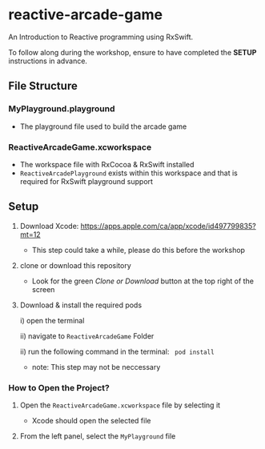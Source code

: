 # reactive-arcade-game
An Introduction to Reactive programming using RxSwift.

To follow along during the workshop, ensure to have completed the <b>SETUP</b> instructions in advance.

## File Structure

### MyPlayground.playground
- The playground file used to build the arcade game

### ReactiveArcadeGame.xcworkspace
- The workspace file with RxCocoa & RxSwift installed 
- <code>ReactiveArcadePlayground</code> exists within this workspace and that is required for RxSwift playground support

## Setup
1. Download Xcode: https://apps.apple.com/ca/app/xcode/id497799835?mt=12
    - This step could take a while, please do this before the workshop
    
2. clone or download this repository
    - Look for the green <i> Clone or Download</i> button at the top right of the screen
    
3. Download & install the required pods
    
    i)  open the terminal
    
    ii) navigate to <code>ReactiveArcadeGame</code> Folder
    
    ii) run the following command in the terminal: <code> pod install </code>
    - note: This step may not be neccessary
    
    
### How to Open the Project?
1. Open the <code>ReactiveArcadeGame.xcworkspace</code> file by selecting it
   - Xcode should open the selected file
   
2. From the left panel, select the <code>MyPlayground</Code> file
